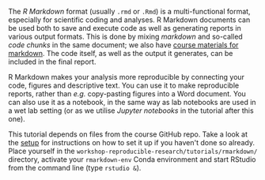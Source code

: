 The *R Markdown* format (usually `.rmd` or `.Rmd`) is a multi-functional format,
especially for scientific coding and analyses. R Markdown documents can be used
both to save and execute code as well as generating reports in various output
formats. This is done by mixing *markdown* and so-called *code chunks* in the
same document; we also have [course materials for markdown](markdown). The code
itself, as well as the output it generates, can be included in the final report.

R Markdown makes your analysis more reproducible by connecting your code,
figures and descriptive text. You can use it to make reproducible reports,
rather than *e.g.* copy-pasting figures into a Word document. You can also use
it as a notebook, in the same way as lab notebooks are used in a wet lab
setting (or as we utilise *Jupyter notebooks* in the tutorial after this one).

This tutorial depends on files from the course GitHub repo. Take a look at the
[setup](pre-course-setup) for instructions on how to set it up if you haven't
done so already. Place yourself in the `workshop-reproducible-research/tutorials/rmarkdown/`
directory, activate your `rmarkdown-env` Conda environment and start RStudio
from the command line (type `rstudio &`).
